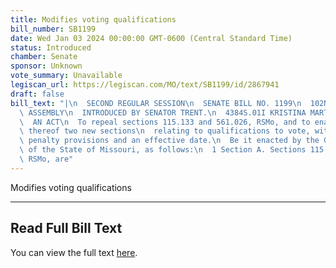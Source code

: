 ```yaml
---
title: Modifies voting qualifications
bill_number: SB1199
date: Wed Jan 03 2024 00:00:00 GMT-0600 (Central Standard Time)
status: Introduced
chamber: Senate
sponsor: Unknown
vote_summary: Unavailable
legiscan_url: https://legiscan.com/MO/text/SB1199/id/2867941
draft: false
bill_text: "|\n  SECOND REGULAR SESSION\n  SENATE BILL NO. 1199\n  102ND GENERA L\
  \ ASSEMBLY\n  INTRODUCED BY SENATOR TRENT.\n  4384S.01I KRISTINA MARTIN, Secretary\n\
  \  AN ACT\n  To repeal sections 115.133 and 561.026, RSMo, and to enact in lieu\
  \ thereof two new sections\n  relating to qualifications to vote, with existing\
  \ penalty provisions and an effective date.\n  Be it enacted by the General Assembly\
  \ of the State of Missouri, as follows:\n  1 Section A. Sections 115.133 and 561.026,\
  \ RSMo, are"
---
```

Modifies voting qualifications

---

## Read Full Bill Text

You can view the full text [here](https://legiscan.com/MO/text/SB1199/id/2867941).
